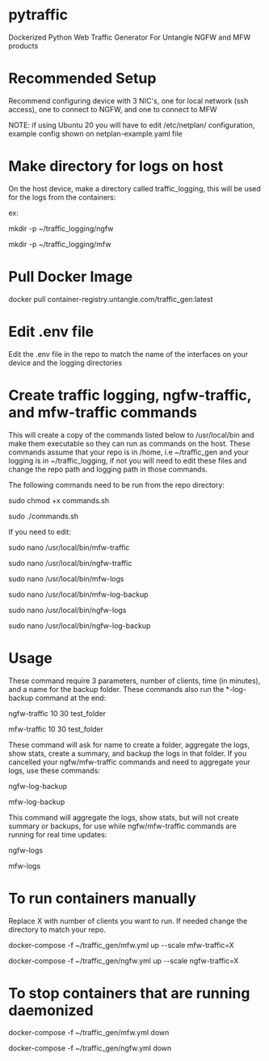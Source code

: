 # pytraffic

Dockerized Python Web Traffic Generator For Untangle NGFW and MFW products

# Recommended Setup

Recommend configuring device with 3 NIC's, one for local network (ssh access), one to connect to NGFW, and one to connect to MFW

NOTE: if using Ubuntu 20 you will have to edit /etc/netplan/ configuration, example config shown on netplan-example.yaml file

# Make directory for logs on host

On the host device, make a directory called traffic_logging, this will be used for the logs from the containers:

ex:

mkdir -p ~/traffic_logging/ngfw

mkdir -p ~/traffic_logging/mfw

# Pull Docker Image

docker pull container-registry.untangle.com/traffic_gen:latest

# Edit .env file

Edit the .env file in the repo to match the name of the interfaces on your device and the logging directories

# Create traffic logging, ngfw-traffic, and mfw-traffic commands

This will create a copy of the commands listed below to /usr/local/bin and make them executable so they can run as commands on the host. These commands assume that your repo is in /home, i.e ~/traffic_gen and your logging is in ~/traffic_logging, if not you will need to edit these files and change the repo path and logging path in those commands.

The following commands need to be run from the repo directory:

sudo chmod +x commands.sh

sudo ./commands.sh

If you need to edit:

sudo nano /usr/local/bin/mfw-traffic

sudo nano /usr/local/bin/ngfw-traffic

sudo nano /usr/local/bin/mfw-logs

sudo nano /usr/local/bin/mfw-log-backup

sudo nano /usr/local/bin/ngfw-logs

sudo nano /usr/local/bin/ngfw-log-backup

# Usage

These command require 3 parameters, number of clients, time (in minutes), and a name for the backup folder. These commands also run the *-log-backup command at the end:

ngfw-traffic 10 30 test_folder

mfw-traffic 10 30 test_folder

These command will ask for name to create a folder, aggregate the logs, show stats, create a summary, and backup the logs in that folder. If you cancelled your ngfw/mfw-traffic commands and need to aggregate your logs, use these commands:

ngfw-log-backup

mfw-log-backup

This command will aggregate the logs, show stats, but will not create summary or backups, for use while ngfw/mfw-traffic commands are running for real time updates:

ngfw-logs

mfw-logs

# To run containers manually

Replace X with number of clients you want to run. If needed change the directory to match your repo.

docker-compose -f ~/traffic_gen/mfw.yml up --scale mfw-traffic=X

docker-compose -f ~/traffic_gen/ngfw.yml up --scale ngfw-traffic=X

# To stop containers that are running daemonized

docker-compose -f ~/traffic_gen/mfw.yml down

docker-compose -f ~/traffic_gen/ngfw.yml down
